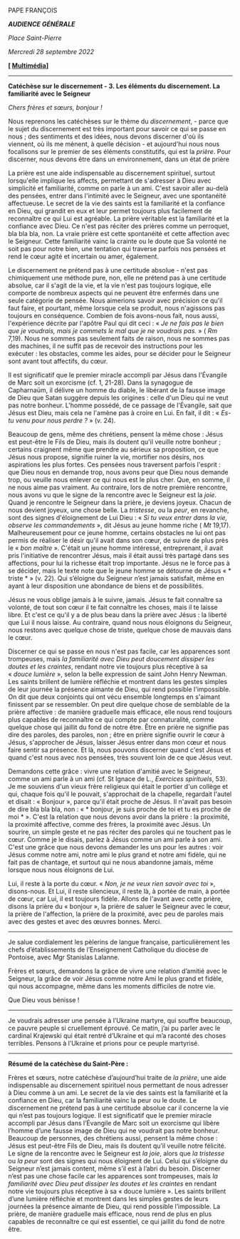 PAPE FRANÇOIS

***AUDIENCE GÉNÉRALE***

*Place Saint-Pierre*

*Mercredi 28 septembre 2022*

**[ [Multimédia](http://w2.vatican.va/content/francesco/fr/events/event.dir.html/content/vaticanevents/fr/2022/9/28/udienzagenerale.html)]**

_______________________________________

**Catéchèse sur le discernement - 3. Les éléments du discernement. La familiarité avec le Seigneur**

*Chers frères et sœurs, bonjour !*

Nous reprenons les catéchèses sur le thème du *discernement*, - parce que le sujet du discernement est très important pour savoir ce qui se passe en nous ; des sentiments et des idées, nous devons discerner d'où ils viennent, où ils me mènent, à quelle décision - et aujourd'hui nous nous focalisons sur le premier de ses éléments constitutifs, qui est la *prière*. Pour discerner, nous devons être dans un environnement, dans un état de prière

La prière est une aide indispensable au discernement spirituel, surtout lorsqu'elle implique les affects, permettant de s'adresser à Dieu avec simplicité et familiarité, comme on parle à un ami. C'est savoir aller au-delà des pensées, entrer dans l'intimité avec le Seigneur, avec une spontanéité affectueuse. Le secret de la vie des saints est la familiarité et la confiance en Dieu, qui grandit en eux et leur permet toujours plus facilement de reconnaître ce qui Lui est agréable. La prière véritable est la familiarité et la confiance avec Dieu. Ce n'est pas réciter des prières comme un perroquet, bla bla bla, non. La vraie prière est cette spontanéité et cette affection avec le Seigneur. Cette familiarité vainc la crainte ou le doute que Sa volonté ne soit pas pour notre bien, une tentation qui traverse parfois nos pensées et rend le cœur agité et incertain ou amer, également.

Le discernement ne prétend pas à une certitude absolue - n'est pas chimiquement une méthode pure, non, elle ne prétend pas à une certitude absolue, car il s'agit de la vie, et la vie n'est pas toujours logique, elle comporte de nombreux aspects qui ne peuvent être enfermés dans une seule catégorie de pensée. Nous aimerions savoir avec précision ce qu'il faut faire, et pourtant, même lorsque cela se produit, nous n'agissons pas toujours en conséquence. Combien de fois avons-nous fait, nous aussi, l'expérience décrite par l'apôtre Paul qui dit ceci : « *Je ne fais pas le bien que je voudrais, mais je commets le mal que je ne voudrais pas.* » ( *Rm* 7,19). Nous ne sommes pas seulement faits de raison, nous ne sommes pas des machines, il ne suffit pas de recevoir des instructions pour les exécuter : les obstacles, comme les aides, pour se décider pour le Seigneur sont avant tout affectifs, du cœur.

Il est significatif que le premier miracle accompli par Jésus dans l'Évangile de Marc soit un exorcisme (cf. 1, 21-28). Dans la synagogue de Capharnaüm, il délivre un homme du diable, le libérant de la fausse image de Dieu que Satan suggère depuis les origines : celle d'un Dieu qui ne veut pas notre bonheur. L'homme possédé, de ce passage de l'Évangile, sait que Jésus est Dieu, mais cela ne l'amène pas à croire en Lui. En fait, il dit : « *Es-tu venu pour nous perdre ?* » (v. 24).

Beaucoup de gens, même des chrétiens, pensent la même chose : Jésus est peut-être le Fils de Dieu, mais ils doutent qu'il veuille notre bonheur ; certains craignent même que prendre au sérieux sa proposition, ce que Jésus nous propose, signifie ruiner la vie, mortifier nos désirs, nos aspirations les plus fortes. Ces pensées nous traversent parfois l'esprit : que Dieu nous en demande trop, nous avons peur que Dieu nous demande trop, ou veuille nous enlever ce qui nous est le plus cher. Que, en somme, il ne nous aime pas vraiment. Au contraire, lors de notre première rencontre, nous avons vu que le signe de la rencontre avec le Seigneur est la *joie*. Quand je rencontre le Seigneur dans la prière, je deviens joyeux. Chacun de nous devient joyeux, une chose belle. La *tristesse*, ou la *peur*, en revanche, sont des signes d'éloignement de Lui Dieu : « *Si tu veux entrer dans la vie, observe les commandements* », dit Jésus au jeune homme riche ( *Mt* 19,17). Malheureusement pour ce jeune homme, certains obstacles ne lui ont pas permis de réaliser le désir qu'il avait dans son cœur, de suivre de plus près le « *bon maître* ». C'était un jeune homme intéressé, entreprenant, il avait pris l'initiative de rencontrer Jésus, mais il était aussi très partagé dans ses affections, pour lui la richesse était trop importante. Jésus ne le force pas à se décider, mais le texte note que le jeune homme se détourne de Jésus « * triste * » (v. 22). Qui s’éloigne du Seigneur n’est jamais satisfait, même en ayant à leur disposition une abondance de biens et de possibilités.

Jésus ne vous oblige jamais à le suivre, jamais. Jésus te fait connaître sa volonté, de tout son cœur il te fait connaître les choses, mais il te laisse libre. Et c'est ce qu'il y a de plus beau dans la prière avec Jésus : la liberté que Lui il nous laisse. Au contraire, quand nous nous éloignons du Seigneur, nous restons avec quelque chose de triste, quelque chose de mauvais dans le cœur.

Discerner ce qui se passe en nous n'est pas facile, car les apparences sont trompeuses, mais *la familiarité avec Dieu peut doucement dissiper les doutes et les craintes*, rendant notre vie toujours plus réceptive à sa « *douce lumière* », selon la belle expression de saint John Henry Newman. Les saints brillent de lumière réfléchie et montrent dans les gestes simples de leur journée la présence aimante de Dieu, qui rend possible l'impossible. On dit que deux conjoints qui ont vécu ensemble longtemps en s'aimant finissent par se ressembler. On peut dire quelque chose de semblable de la prière affective : de manière graduelle mais efficace, elle nous rend toujours plus capables de reconnaître ce qui compte par connaturalité, comme quelque chose qui jaillit du fond de notre être. Être en prière ne signifie pas dire des paroles, des paroles, non ; être en prière signifie ouvrir le cœur à Jésus, s'approcher de Jésus, laisser Jésus entrer dans mon cœur et nous faire sentir sa présence. Et là, nous pouvons discerner quand c'est Jésus et quand c'est nous avec nos pensées, très souvent loin de ce que Jésus veut.

Demandons cette grâce : vivre une relation d'amitié avec le Seigneur, comme un ami parle à un ami (cf. St Ignace de L., *Exercices spirituels*, 53). Je me souviens d'un vieux frère religieux qui était le portier d'un collège et qui, chaque fois qu'il le pouvait, s'approchait de la chapelle, regardait l'autel et disait : « Bonjour », parce qu'il était proche de Jésus. Il n'avait pas besoin de dire bla bla bla, non : « * bonjour, je suis proche de toi et tu es proche de moi * ». C'est la relation que nous devons avoir dans la prière : la proximité, la proximité affective, comme des frères, la proximité avec Jésus. Un sourire, un simple geste et ne pas réciter des paroles qui ne touchent pas le cœur. Comme je le disais, parlez à Jésus comme un ami parle à son ami. C'est une grâce que nous devons demander les uns pour les autres : voir Jésus comme notre ami, notre ami le plus grand et notre ami fidèle, qui ne fait pas de chantage, et surtout qui ne nous abandonne jamais, même lorsque nous nous éloignons de Lui.

Lui, il reste à la porte du cœur. « *Non, je ne veux rien savoir avec toi* », disons-nous. Et Lui, il reste silencieux, il reste là, à portée de main, à portée de cœur, car Lui, il est toujours fidèle. Allons de l'avant avec cette prière, disons la prière du « bonjour », la prière de saluer le Seigneur avec le cœur, la prière de l'affection, la prière de la proximité, avec peu de paroles mais avec des gestes et avec des œuvres bonnes. Merci.

* * *

Je salue cordialement les pèlerins de langue française, particulièrement les chefs d’établissements de l’Enseignement Catholique du diocèse de Pontoise, avec Mgr Stanislas Lalanne.

Frères et sœurs, demandons la grâce de vivre une relation d’amitié avec le Seigneur, la grâce de voir Jésus comme notre Ami le plus grand et fidèle, qui nous accompagne, même dans les moments difficiles de notre vie.

Que Dieu vous bénisse !

***

Je voudrais adresser une pensée à l’Ukraine martyre, qui souffre beaucoup, ce pauvre peuple si cruellement éprouvé. Ce matin, j’ai pu parler avec le cardinal Krajewski qui était rentré d’Ukraine et qui m’a raconté des choses terribles. Pensons à l’Ukraine et prions pour ce peuple martyrisé.

* * *

**Résumé de la catéchèse du Saint-Père :**

Frères et sœurs, notre catéchèse d’aujourd’hui traite de *la prière*, une aide indispensable au discernement spirituel nous permettant de nous adresser à Dieu comme à un ami. Le secret de la vie des saints est la familiarité et la confiance en Dieu, car la familiarité vainc la peur ou le doute. Le discernement ne prétend pas à une certitude absolue car il concerne la vie qui n’est pas toujours logique. Il est significatif que le premier miracle accompli par Jésus dans l’Évangile de Marc soit un exorcisme qui libère l’homme d’une fausse image de Dieu qui ne voudrait pas notre bonheur. Beaucoup de personnes, des chrétiens aussi, pensent la même chose : Jésus est peut-être Fils de Dieu, mais ils doutent qu’il veuille notre félicité. Le signe de la rencontre avec le Seigneur est *la joie*, alors que *la tristesse* ou *la peur* sont des signes qui nous éloignent de Lui. Celui qui s’éloigne du Seigneur n’est jamais content, même s’il est à l’abri du besoin. Discerner n’est pas une chose facile car les apparences sont trompeuses, mais *la familiarité avec Dieu peut dissiper les doutes et les craintes* en rendant notre vie toujours plus réceptive à sa « douce lumière ». Les saints brillent d’une lumière réfléchie et montrent dans les simples gestes de leurs journées la présence aimante de Dieu, qui rend possible l’impossible. La prière, de manière graduelle mais efficace, nous rend de plus en plus capables de reconnaître ce qui est essentiel, ce qui jaillit du fond de notre être.